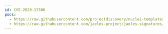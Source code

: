 ```yaml
---
id: CVE-2020-17506
pocs:
  - https://raw.githubusercontent.com/projectdiscovery/nuclei-templates/master/cves/2020/CVE-2020-17506.yaml
  - https://raw.githubusercontent.com/jaeles-project/jaeles-signatures/master/cves/artica-web-proxy-sqli-cve-2020-17506.yaml  - https://raw.githubusercontent.com/rapid7/metasploit-framework/master/modules/exploits/linux/http/artica_proxy_auth_bypass_service_cmds_peform_command_injection.rb
---
```

